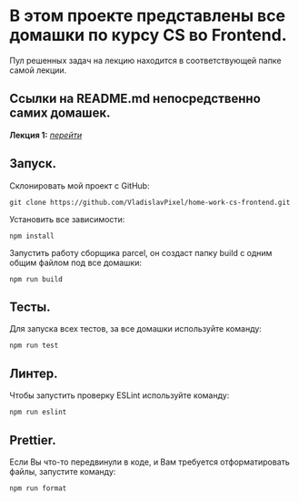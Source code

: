 # В этом проекте представлены все домашки по курсу CS во Frontend.

Пул решенных задач на лекцию находится в соответствующей папке самой лекции.

## Ссылки на README.md непосредственно самих домашек.

**Лекция 1:** [*перейти*](./lecture1/README.md)

## Запуск.

Склонировать мой проект с GitHub:

```
git clone https://github.com/VladislavPixel/home-work-cs-frontend.git
```

Установить все зависимости:

```
npm install
```

Запустить работу сборщика parcel, он создаст папку build с одним общим файлом под все домашки:

```
npm run build
```

## Тесты.

Для запуска всех тестов, за все домашки используйте команду:

```
npm run test
```

## Линтер.

Чтобы запустить проверку ESLint используйте команду:

```
npm run eslint
```

## Prettier.

Если Вы что-то передвинули в коде, и Вам требуется отформатировать файлы, запустите команду:

```
npm run format
```